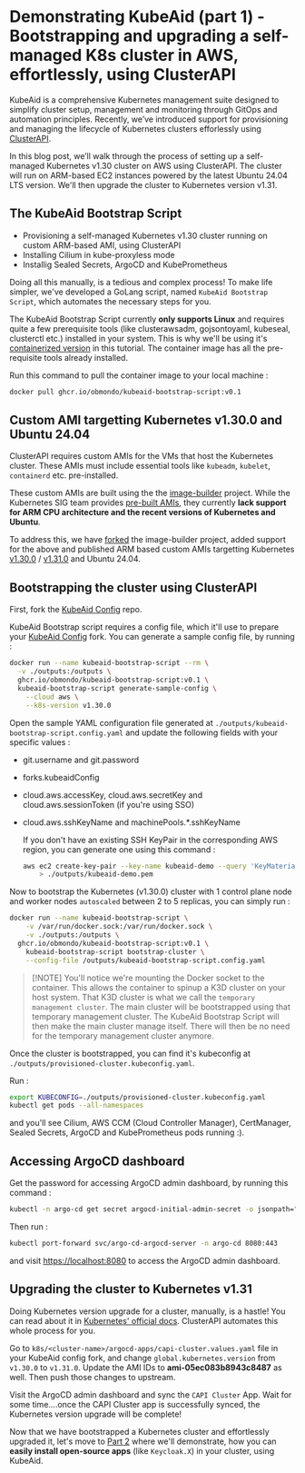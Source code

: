 # Demonstrating KubeAid (part 1) - Bootstrapping and upgrading a self-managed K8s cluster in AWS, effortlessly, using ClusterAPI

KubeAid is a comprehensive Kubernetes management suite designed to simplify cluster setup, management and monitoring through GitOps and automation principles. Recently, we’ve introduced support for provisioning and managing the lifecycle of Kubernetes clusters efforlessly using [ClusterAPI](https://cluster-api.sigs.k8s.io).

In this blog post, we’ll walk through the process of setting up a self-managed Kubernetes v1.30 cluster on AWS using ClusterAPI. The cluster will run on ARM-based EC2 instances powered by the latest Ubuntu 24.04 LTS version. We'll then upgrade the cluster to Kubernetes version v1.31.

## The KubeAid Bootstrap Script

- Provisioning a self-managed Kubernetes v1.30 cluster running on custom ARM-based AMI, using ClusterAPI
- Installing Cilium in kube-proxyless mode
- Installig Sealed Secrets, ArgoCD and KubePrometheus

Doing all this manually, is a tedious and complex process! To make life simpler, we've developed a GoLang script, named `KubeAid Bootstrap Script`, which automates the necessary steps for you.

The KubeAid Bootstrap Script currently **only supports Linux** and requires quite a few prerequisite tools (like clusterawsadm, gojsontoyaml, kubeseal, clusterctl etc.) installed in your system. This is why we'll be using it's [containerized version](https://github.com/Obmondo/kubeaid-bootstrap-script/pkgs/container/kubeaid-bootstrap-script) in this tutorial. The container image has all the pre-requisite tools already installed.

Run this command to pull the container image to your local machine :
```sh
docker pull ghcr.io/obmondo/kubeaid-bootstrap-script:v0.1
```

## Custom AMI targetting Kubernetes v1.30.0 and Ubuntu 24.04

ClusterAPI requires custom AMIs for the VMs that host the Kubernetes cluster. These AMIs must include essential tools like `kubeadm`, `kubelet`, `containerd` etc. pre-installed.

These custom AMIs are built using the the [image-builder](https://github.com/kubernetes-sigs/image-builder) project. While the Kubernetes SIG team provides [pre-built AMIs](https://cluster-api-aws.sigs.k8s.io/topics/images/built-amis), they currently **lack support for ARM CPU architecture and the recent versions of Kubernetes and Ubuntu**.

To address this, we have [forked](https://github.com/Obmondo/image-builder) the image-builder project, added support for the above and published ARM based custom AMIs targetting Kubernetes [v1.30.0]() / [v1.31.0]() and Ubuntu 24.04.

## Bootstrapping the cluster using ClusterAPI

First, fork the [KubeAid Config](http://github.com/Obmondo/kubeaid-config) repo.

KubeAid Bootstrap script requires a config file, which it'll use to prepare your [KubeAid Config](https://github.com/Obmondo/kubeaid-config) fork. You can generate a sample config file, by running :
```sh
docker run --name kubeaid-bootstrap-script --rm \
  -v ./outputs:/outputs \
  ghcr.io/obmondo/kubeaid-bootstrap-script:v0.1 \
  kubeaid-bootstrap-script generate-sample-config \
    --cloud aws \
    --k8s-version v1.30.0
```

Open the sample YAML configuration file generated at `./outputs/kubeaid-bootstrap-script.config.yaml` and update the following fields with your specific values :
- git.username and git.password
- forks.kubeaidConfig
- cloud.aws.accessKey, cloud.aws.secretKey and cloud.aws.sessionToken (if you're using SSO)
- cloud.aws.sshKeyName and machinePools.*.sshKeyName

	If you don't have an existing SSH KeyPair in the corresponding AWS region, you can generate one using this command :
	```sh
	aws ec2 create-key-pair --key-name kubeaid-demo --query 'KeyMaterial' --output text --region <aws-region> \
		> ./outputs/kubeaid-demo.pem
	```

Now to bootstrap the Kubernetes (v1.30.0) cluster with 1 control plane node and worker nodes `autoscaled` between 2 to 5 replicas, you can simply run :
```sh
docker run --name kubeaid-bootstrap-script \
	-v /var/run/docker.sock:/var/run/docker.sock \
	-v ./outputs:/outputs \
  ghcr.io/obmondo/kubeaid-bootstrap-script:v0.1 \
	kubeaid-bootstrap-script bootstrap-cluster \
    --config-file /outputs/kubeaid-bootstrap-script.config.yaml
```
> [!NOTE] You'll notice we're mounting the Docker socket to the container. This allows the container to spinup a K3D cluster on your host system. That K3D cluster is what we call the `temporary management cluster`. The main cluster will be bootstrapped using that temporary management cluster. The KubeAid Bootstrap Script will then make the main cluster manage itself. There will then be no need for the temporary management cluster anymore.

Once the cluster is bootstrapped, you can find it's kubeconfig at `./outputs/provisioned-cluster.kubeconfig.yaml`.

Run :
```sh
export KUBECONFIG=./outputs/provisioned-cluster.kubeconfig.yaml
kubectl get pods --all-namespaces
```
and you'll see Cilium, AWS CCM (Cloud Controller Manager), CertManager, Sealed Secrets, ArgoCD and KubePrometheus pods running :).

## Accessing ArgoCD dashboard

Get the password for accessing ArgoCD admin dashboard, by running this command :
```sh
kubectl -n argo-cd get secret argocd-initial-admin-secret -o jsonpath="{.data.password}" | base64 -d
```

Then run :
```sh
kubectl port-forward svc/argo-cd-argocd-server -n argo-cd 8080:443
```
and visit [https://localhost:8080](https://localhost:8080) to access the ArgoCD admin dashboard.

## Upgrading the cluster to Kubernetes v1.31

Doing Kubernetes version upgrade for a cluster, manually, is a hastle! You can read about it in [Kubernetes' official docs](https://kubernetes.io/docs/tasks/administer-cluster/kubeadm/kubeadm-upgrade/). ClusterAPI automates this whole process for you.

Go to `k8s/<cluster-name>/argocd-apps/capi-cluster.values.yaml` file in your KubeAid config fork, and change `global.kubernetes.version` from `v1.30.0` to `v1.31.0`. Update the AMI IDs to **ami-05ec083b8943c8487** as well. Then push those changes to upstream.

Visit the ArgoCD admin dashboard and sync the `CAPI Cluster` App. Wait for some time....once the CAPI Cluster app is successfully synced, the Kubernetes version upgrade will be complete!

Now that we have bootstrapped a Kubernetes cluster and effortlessly upgraded it, let's move to [Part 2]() where we'll demonstrate, how you can **easily install open-source apps** (like `Keycloak.X`) in your cluster, using KubeAid.

